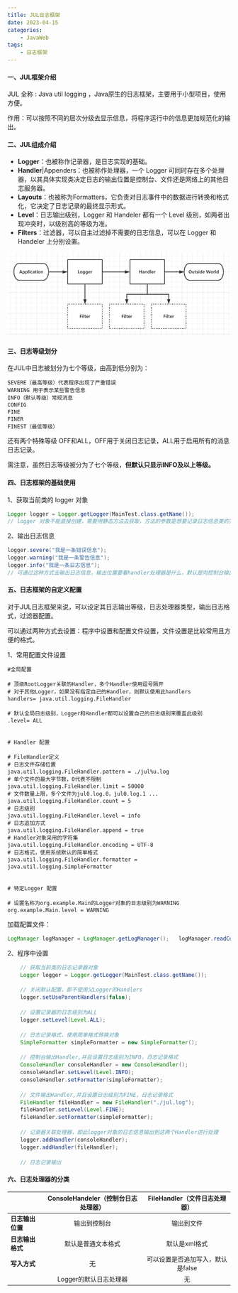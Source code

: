 ```yaml
---
title: JUL日志框架
date: 2023-04-15
categories:
	- JavaWeb
tags:
	- 日志框架
---
```


#### 一、JUL框架介绍

JUL 全称 : Java util logging ，Java原生的日志框架，主要用于小型项目，使用方便。

作用：可以按照不同的层次分级去显示信息，将程序运行中的信息更加规范化的输出。



#### 二、JUL组成介绍

- **Logger**：也被称作记录器，是日志实现的基础。
- **Handler**|Appenders：也被称作处理器，一个 Logger 可同时存在多个处理器，以其具体实现类决定日志的输出位置是控制台、文件还是网络上的其他日志服务器。
- **Layouts**：也被称为Formatters，它负责对日志事件中的数据进行转换和格式化，它决定了日志记录的最终显示形式。
- **Level**：日志输出级别，Logger 和 Handeler 都有一个 Level 级别，如两者出现冲突时，以级别高的等级为准。
- **Filters**：过滤器，可以自主过滤掉不需要的日志信息，可以在 Logger 和 Handeler 上分别设置。

![流程图](/assets/images/JUL/流程图.png)



#### 三、日志等级划分

在JUL中日志被划分为七个等级，由高到低分别为：

```
SEVERE（最高等级）代表程序出现了严重错误
WARNING	用于表示某些警告信息
INFO（默认等级）常规消息
CONFIG
FINE
FINER
FINEST（最低等级）
```

还有两个特殊等级 OFF和ALL，OFF用于关闭日志记录，ALL用于启用所有的消息日志记录。

需注意，虽然日志等级被分为了七个等级，**但默认只显示INFO及以上等级。**



#### 四、日志框架的基础使用

1、获取当前类的 logger 对象

```java
Logger logger = Logger.getLogger(MainTest.class.getName());
// logger 对象不能直接创建，需要用静态方法去获取，方法的参数是想要记录日志信息类的完整包名，可用 类名.class.getName()去获取。
```

2、输出日志信息

```java
logger.severe("我是一条错误信息");
logger.warning("我是一条警告信息");
logger.info("我是一条日志信息");
// 可通过这种方式去输出日志信息，输出位置要看handler处理器是什么，默认是向控制台输出。
```



#### 五、日志框架的自定义配置

对于JUL日志框架来说，可以设定其日志输出等级，日志处理器类型，输出日志格式，过滤器配置。

可以通过两种方式去设置：程序中设置和配置文件设置，文件设置是比较常用且方便的格式。

1、常用配置文件设置

```
#全局配置

# 顶级RootLogger关联的Handler，多个Handler使用逗号隔开
# 对于其他Logger，如果没有指定自己的Handler，则默认使用此handlers
handlers= java.util.logging.FileHandler

# 默认全局日志级别，Logger和Handler都可以设置自己的日志级别来覆盖此级别
.level= ALL


# Handler 配置

# FileHandler定义
# 日志文件存储位置
java.util.logging.FileHandler.pattern = ./jul%u.log
# 单个文件的最大字节数，0代表不限制
java.util.logging.FileHandler.limit = 50000
# 文件数量上限，多个文件为jul0.log.0，jul0.log.1 ...
java.util.logging.FileHandler.count = 5
# 日志级别
java.util.logging.FileHandler.level = info
# 日志追加方式
java.util.logging.FileHandler.append = true
# Handler对象采用的字符集
java.util.logging.FileHandler.encoding = UTF-8
# 日志格式，使用系统默认的简单格式
java.util.logging.FileHandler.formatter = java.util.logging.SimpleFormatter


# 特定Logger 配置

# 设置名称为org.example.Main的Logger对象的日志级别为WARNING
org.example.Main.level = WARNING
```

加载配置文件：

```java
LogManager logManager = LogManager.getLogManager();   logManager.readConfiguration(Resources.getResourceAsStream("logging.properties"));
```



2、程序中设置

```java
	// 获取当前类的日志记录器对象
    Logger logger = Logger.getLogger(MainTest.class.getName());

    // 关闭默认配置，即不使用父Logger的Handlers
    logger.setUseParentHandlers(false);

    // 设置记录器的日志级别为ALL
    logger.setLevel(Level.ALL);

    // 日志记录格式，使用简单格式转换对象
    SimpleFormatter simpleFormatter = new SimpleFormatter();

    // 控制台输出Handler,并且设置日志级别为INFO，日志记录格式
    ConsoleHandler consoleHandler = new ConsoleHandler();
    consoleHandler.setLevel(Level.INFO);
    consoleHandler.setFormatter(simpleFormatter);

    // 文件输出Handler,并且设置日志级别为FINE，日志记录格式
    FileHandler fileHandler = new FileHandler("./jul.log");
    fileHandler.setLevel(Level.FINE);
    fileHandler.setFormatter(simpleFormatter);

    // 记录器关联处理器，即此logger对象的日志信息输出到这两个Handler进行处理
    logger.addHandler(consoleHandler);
    logger.addHandler(fileHandler);

    // 日志记录输出
```



#### 六、日志处理器的分类

|                  | ConsoleHandeler（控制台日志处理器） |   FileHandler（文件日志处理器）   |
| ---------------- | :---------------------------------: | :-------------------------------: |
| **日志输出位置** |            输出到控制台             |            输出到文件             |
| **日志输出格式** |         默认是普通文本格式          |           默认是xml格式           |
| **写入方式**     |                 无                  | 可以设置是否追加写入，默认是false |
|                  |       Logger的默认日志处理器        |                无                 |



